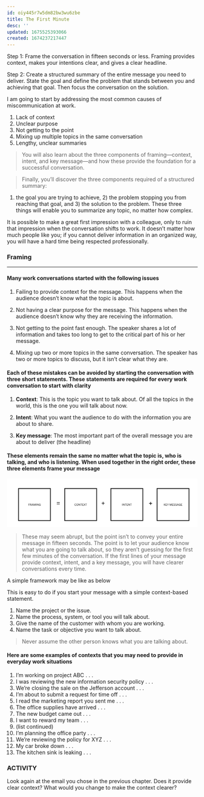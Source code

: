 ```yaml
---
id: oiy445r7w5dm82bw3wu6zbe
title: The First Minute
desc: ''
updated: 1675525393066
created: 1674237217447
---
```


Step 1: Frame the conversation in fifteen seconds or less. Framing provides
context, makes your intentions clear, and gives a clear headline.

Step 2: Create a structured summary of the entire message you need to
deliver. State the goal and define the problem that stands between you and
achieving that goal. Then focus the conversation on the solution.

I am going to start by addressing the most common causes of miscommunication
at work.

1. Lack of context
1. Unclear purpose
1. Not getting to the point
1. Mixing up multiple topics in the same conversation
1. Lengthy, unclear summaries

> You will also learn about the three components of framing—context, intent, and
key message—and how these provide the foundation for a successful
conversation.

> Finally, you’ll discover the three components required of a structured summary:

1) the goal you are trying to achieve, 2) the problem stopping you from reaching
that goal, and 3) the solution to the problem. These three things will enable you
to summarize any topic, no matter how complex.

It is possible to make a great first impression with a colleague, only to ruin that
impression when the conversation shifts to work. It doesn’t matter how much
people like you; if you cannot deliver information in an organized way, you will
have a hard time being respected professionally.

### Framing

---

#### Many work conversations started with the following issues

1. Failing to provide context for the message. This happens when the audience doesn’t know what the
topic is about.

2. Not having a clear purpose for the message. This happens when the audience doesn’t know why they are receiving the information.

3. Not getting to the point fast enough. The speaker shares a lot of information and takes too long to get to the critical part of his or her message.

4. Mixing up two or more topics in the same conversation. The speaker has two or
more topics to discuss, but it isn’t clear what they are.

#### Each of these mistakes can be avoided by starting the conversation with three short statements. These statements are required for every work conversation to start with clarity

1. __Context__: This is the topic you want to talk about. Of all the topics in the world, this is the one you will talk about now.

2. __Intent__: What you want the audience to do with the information you are about to share.

3. __Key message__: The most important part of the overall message you are about to deliver (the headline)

#### These elements remain the same no matter what the topic is, who is talking, and who is listening. When used together in the right order, these three elements frame your message

![COMMUNICATION FRAMING](assets/images/First%20One%20Minute%20Notes/2023-01-22-14-40-32.png)

> These may seem abrupt, but the point isn’t to convey your entire message in
fifteen seconds. The point is to let your audience know what you are going to
talk about, so they aren’t guessing for the first few minutes of the conversation. If the first lines of your message provide context, intent, and a key message, you will have clearer conversations every time.

A simple framework may be like as below

This is easy to do if you start your message with a simple context-based statement.

1. Name the project or the issue.
2. Name the process, system, or tool you will talk about.
3. Give the name of the customer with whom you are working.
4. Name the task or objective you want to talk about.

> Never assume the other person knows what you are talking about.

#### Here are some examples of contexts that you may need to provide in everyday work situations

1. I’m working on project ABC . . .
1. I was reviewing the new information security policy . . .
1. We’re closing the sale on the Jefferson account . . .
1. I’m about to submit a request for time off . . .
1. I read the marketing report you sent me . . .
1. The office supplies have arrived . . .
1. The new budget came out . . .
1. I want to reward my team . . .
1. (list continued)
1. I’m planning the office party . . .
1. We’re reviewing the policy for XYZ . . .
1. My car broke down . . .
1. The kitchen sink is leaking . . .

### ACTIVITY

Look again at the email you chose in the previous chapter. Does it provide clear
context? What would you change to make the context clearer?

